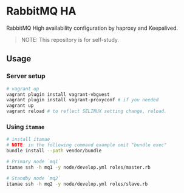 # RabbitMQ HA

RabbitMQ High availability configuration by haproxy and Keepalived.

> NOTE: This repository is for self-study.



## Usage

### Server setup

```sh
# vagrant up
vagrant plugin install vagrant-vbguest
vagrant plugin install vagrant-proxyconf # if you needed
vagrant up
vagrant reload # to reflect SELINUX setting change, reload.
```

### Using `itamae`

```sh
# install itamae
# NOTE: in the following command example omit "bundle exec"
bundle install --path vendor/bundle

# Primary node `mq1`
itamae ssh -h mq1 -y node/develop.yml roles/master.rb

# Standby node `mq2`
itamae ssh -h mq2 -y node/develop.yml roles/slave.rb
```
